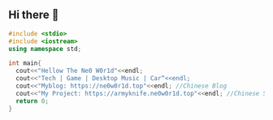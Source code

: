 ## Hi there 👋
```cpp
#include <stdio>
#include <iostream>
using namespace std;

int main{
  cout<<"Hellow The Ne0 W0r1d"<<endl;
  cout<<"Tech | Game | Desktop Music | Car“<<endl;
  cout<<"Myblog: https://ne0w0r1d.top"<<endl; //Chinese Blog
  cout<<"My Project: https://armyknife.ne0w0r1d.top"<<endl; //Chinese Site
  return 0;
}
```
<!--
**Ne0W0r1d/Ne0W0r1d** is a ✨ _special_ ✨ repository because its `README.md` (this file) appears on your GitHub profile.

Here are some ideas to get you started:

- 🔭 I’m currently working on ...
- 🌱 I’m currently learning ...
- 👯 I’m looking to collaborate on ...
- 🤔 I’m looking for help with ...
- 💬 Ask me about ...
- 📫 How to reach me: ...
- 😄 Pronouns: ...
- ⚡ Fun fact: ...
-->
